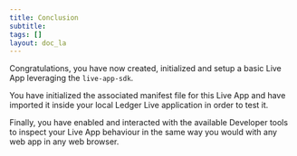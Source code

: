 ```yaml
---
title: Conclusion
subtitle:
tags: []
layout: doc_la
---
```


Congratulations, you have now created, initialized and setup a basic Live App leveraging the `live-app-sdk`.

You have initialized the associated manifest file for this Live App and have imported it inside your local Ledger Live application in order to test it.

Finally, you have enabled and interacted with the available Developer tools to inspect your Live App behaviour in the same way you would with any web app in any web browser.

